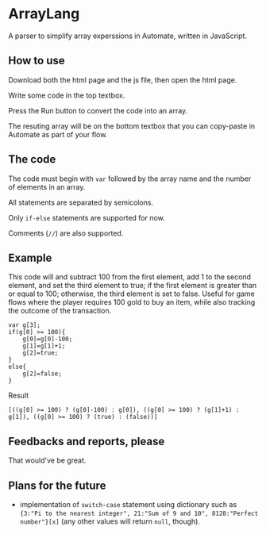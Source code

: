 # ArrayLang

A parser to simplify array experssions in Automate, written in JavaScript.


## How to use

Download both the html page and the js file, then open the html page.

Write some code in the top textbox.

Press the Run button to convert the code into an array.

The resuting array will be on the bottom textbox that you can copy-paste in Automate as part of your flow.


## The code

The code must begin with `var` followed by the array name and the number of elements in an array.

All statements are separated by semicolons.

Only `if-else` statements are supported for now.

Comments (`//`) are also supported.


## Example

This code will and subtract 100 from the first element, add 1 to the second element, and set the third element to true; if the first element is greater than or equal to 100; otherwise, the third element is set to false.
Useful for game flows where the player requires 100 gold to buy an item, while also tracking the outcome of the transaction.
```
var g[3];
if(g[0] >= 100){
	g[0]=g[0]-100;
	g[1]=g[1]+1;
	g[2]=true;
}
else{
	g[2]=false;
}
```
Result
```
[((g[0] >= 100) ? (g[0]-100) : g[0]), ((g[0] >= 100) ? (g[1]+1) : g[1]), ((g[0] >= 100) ? (true) : (false))]
```

## Feedbacks and reports, please

That would've be great.

## Plans for the future

- implementation of `switch-case` statement using dictionary such as `{3:"Pi to the nearest integer", 21:"Sum of 9 and 10", 8128:"Perfect number"}[x]` (any other values will return `null`, though).